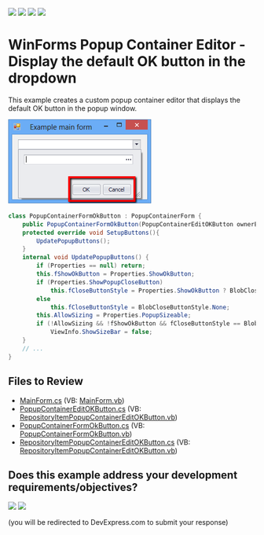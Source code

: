 <!-- default badges list -->
![](https://img.shields.io/endpoint?url=https://codecentral.devexpress.com/api/v1/VersionRange/128620676/13.1.4%2B)
[![](https://img.shields.io/badge/Open_in_DevExpress_Support_Center-FF7200?style=flat-square&logo=DevExpress&logoColor=white)](https://supportcenter.devexpress.com/ticket/details/E3666)
[![](https://img.shields.io/badge/📖_How_to_use_DevExpress_Examples-e9f6fc?style=flat-square)](https://docs.devexpress.com/GeneralInformation/403183)
[![](https://img.shields.io/badge/💬_Leave_Feedback-feecdd?style=flat-square)](#does-this-example-address-your-development-requirementsobjectives)
<!-- default badges end -->

# WinForms Popup Container Editor - Display the default OK button in the dropdown

This example creates a custom popup container editor that displays the default OK button in the popup window.

![WinForms Popup Container Editor - Display the default OK button in the dropdown](https://raw.githubusercontent.com/DevExpress-Examples/how-to-display-the-default-ok-button-in-the-popupcontaineredits-popup-window-e3666/13.1.4+/media/62056426-487b-11e4-80ba-00155d624807.png)

```csharp
class PopupContainerFormOkButton : PopupContainerForm {
    public PopupContainerFormOkButton(PopupContainerEditOKButton ownerEdit) : base(ownerEdit) {}
    protected override void SetupButtons(){
        UpdatePopupButtons();
    }
    internal void UpdatePopupButtons() {
        if (Properties == null) return;
        this.fShowOkButton = Properties.ShowOkButton;
        if (Properties.ShowPopupCloseButton)
            this.fCloseButtonStyle = Properties.ShowOkButton ? BlobCloseButtonStyle.Caption : BlobCloseButtonStyle.Glyph;
        else
            this.fCloseButtonStyle = BlobCloseButtonStyle.None;
        this.AllowSizing = Properties.PopupSizeable;
        if (!AllowSizing && !fShowOkButton && fCloseButtonStyle == BlobCloseButtonStyle.None)
            ViewInfo.ShowSizeBar = false;
    }
    // ...
}
```


## Files to Review

* [MainForm.cs](./CS/MainForm.cs) (VB: [MainForm.vb](./VB/MainForm.vb))
* [PopupContainerEditOKButton.cs](./CS/PopupContainerEditOKButton.cs) (VB: [RepositoryItemPopupContainerEditOKButton.vb](./VB/RepositoryItemPopupContainerEditOKButton.vb))
* [PopupContainerFormOkButton.cs](./CS/PopupContainerFormOkButton.cs) (VB: [PopupContainerFormOkButton.vb](./VB/PopupContainerFormOkButton.vb))
* [RepositoryItemPopupContainerEditOKButton.cs](./CS/RepositoryItemPopupContainerEditOKButton.cs) (VB: [RepositoryItemPopupContainerEditOKButton.vb](./VB/RepositoryItemPopupContainerEditOKButton.vb))
<!-- feedback -->
## Does this example address your development requirements/objectives?

[<img src="https://www.devexpress.com/support/examples/i/yes-button.svg"/>](https://www.devexpress.com/support/examples/survey.xml?utm_source=github&utm_campaign=winforms-popup-container-edit-with-default-ok-button&~~~was_helpful=yes) [<img src="https://www.devexpress.com/support/examples/i/no-button.svg"/>](https://www.devexpress.com/support/examples/survey.xml?utm_source=github&utm_campaign=winforms-popup-container-edit-with-default-ok-button&~~~was_helpful=no)

(you will be redirected to DevExpress.com to submit your response)
<!-- feedback end -->
